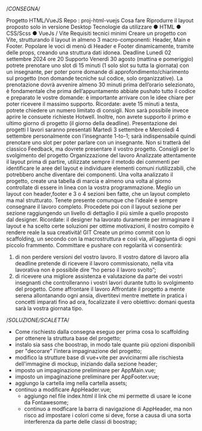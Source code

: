/*CONSEGNA*/

Progetto HTML/VueJS
 Repo : proj-html-vuejs
 Cosa fare
 Riprodurre il layout proposto solo in versione Desktop
 Tecnologie da utilizzare
 ● HTML
 ● CSS/Scss
 ● VueJs / Vite
 Requisiti tecnici minimi
 Creare un progetto con Vite, strutturando il layout in almeno 3 macro-componenti:
 Header, Main e Footer.
 Popolare le voci di menù di Header e Footer dinamicamente, tramite delle props, creando
 una struttura dati idonea.
 Deadline
 Lunedì 02 settembre 2024 ore 20
 Supporto
 Venerdì 30 agosto (mattina e pomeriggio) potrete prenotare uno slot di 15 minuti (1 solo slot
 su tutta la giornata) con un insegnante, per poter porre domande di
 approfondimento/chiarimento sul progetto (non domande tecniche sul codice, solo
 organizzative).
 La prenotazione dovrà avvenire almeno 30 minuti prima dell’orario selezionato, è
 fondamentale che prima dell’appuntamento abbiate pushato tutto il codice e preparato le
 vostre domande: è importante arrivare con le idee chiare per poter ricevere il massimo
 supporto.
 Ricordate: avete 15 minuti a testa, potrete chiedere un numero limitato di consigli.
 Non sarà possibile invece aprire le consuete richieste Hotwell.
 Inoltre, non avrete supporto il primo e ultimo giorno di progetto (il giorno della
 deadline).
Presentazione dei progetti
 I lavori saranno presentati Martedì 3 settembre e Mercoledì 4 settembre personalmente con
 l’insegnante 1-to-1; sarà indispensabile quindi prenotare uno slot per poter parlare con un
 insegnante.
 Non si tratterà del classico Feedback, ma dovrete presentare il vostro progetto.
 Consigli per lo svolgimento del progetto
 Organizzazione del lavoro
 Analizzate attentamente il layout prima di partire, utilizzate sempre il metodo dei commenti
 per identificare le aree del layout e individuare elementi comuni riutilizzabili, che potrebbero
 anche diventare dei componenti.
 Una volta analizzato il progetto, create una tabella di marcia e almeno una volta al giorno
 controllate di essere in linea con la vostra programmazione.
 Meglio un layout con header,footer e 3 o 4 sezioni ben fatte, che un layout completo ma mal
 strutturato. Tenete presente comunque che l’ideale è sempre consegnare il lavoro completo.
 Procedete poi con il layout sezione per sezione raggiungendo un livello di dettaglio il più
 simile a quello proposto dal designer.
 Ricordate: il designer ha lavorato duramente per immaginare il layout e ha scelto certe
 soluzioni per ottime motivazioni, il nostro compito è rendere reale la sua creatività!
 GIT
 Create un primo commit con lo scaffolding, un secondo con la macrostruttura e così via,
 all’aggiunta di ogni piccolo frammento.
 Committare e pushare con regolarità vi consentirà:
 1. di non perdere versioni del vostro lavoro. Il vostro datore di lavoro alla deadline
 pretende di ricevere il lavoro commissionato, nella vita lavorativa non è possibile dire
 “ho perso il lavoro svolto”;
 2. di ricevere una migliore assistenza e valutazione da parte dei vostri insegnanti che
 controlleranno i vostri lavori durante tutto lo svolgimento del progetto.
 Come affrontare il lavoro
 Affrontate il progetto a mente serena allontanando ogni ansia, divertitevi mentre mettete in
 pratica i concetti imparati fino ad ora, focalizzate il vero obiettivo: domani questa sarà la
 vostra giornata tipo.

/*SOLUZIONE/SCALETTA*/

- Come rischiesto dalla consegna eseguo per prima cosa lo scaffolding per ottenere la struttura base del progetto;
- instalo sia sass che boostrap, in modo tale quante più opzioni disponibili per "decorare" l'intera impaginazione del progetto;
- modifico la strutture base di vue+vite per avvicinarmi alle rischiesta dell'immagine di mockup, iniziando dalla sezione header;
- imposto un impaginazione preliminare per AppMain.vue;
- imposto un impaginazione preliminare per AppFooter.vue;
- aggiungo la cartella img nella cartella assets;
- continuo a modificare AppHeader.vue;
    - aggiungo nel file index.html il link che mi permette di usare le icone da Fontawesome;
    - continuo a modficare la barra di navigazione di AppHeader, ma non risco ad impostare i colori come si deve, forse a causa di una sorta interferenza da parte delle classi di boostrap;